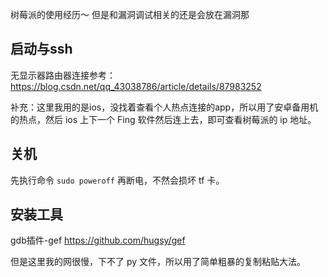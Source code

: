 树莓派的使用经历～ 但是和漏洞调试相关的还是会放在漏洞那
## 启动与ssh

无显示器路由器连接参考：https://blog.csdn.net/qq_43038786/article/details/87983252

补充：这里我用的是ios，没找着查看个人热点连接的app，所以用了安卓备用机的热点，然后 ios 上下一个 Fing 软件然后连上去，即可查看树莓派的 ip 地址。

## 关机

先执行命令 `sudo poweroff` 再断电，不然会损坏 tf 卡。

## 安装工具

gdb插件-gef https://github.com/hugsy/gef

但是这里我的网很慢，下不了 py 文件，所以用了简单粗暴的复制粘贴大法。
